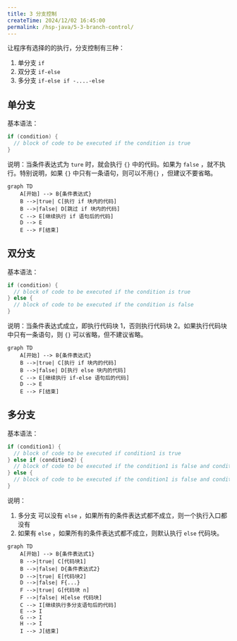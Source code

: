 ```yaml
---
title: 3 分支控制
createTime: 2024/12/02 16:45:00
permalink: /hsp-java/5-3-branch-control/
---
```


让程序有选择的的执行，分支控制有三种：

1. 单分支 `if`
2. 双分支 `if-else`
3. 多分支 `if-else if -....-else`

## 单分支


基本语法：


```java
if (condition) {
  // block of code to be executed if the condition is true
}
```


说明：当条件表达式为 `ture` 时，就会执行 `{}` 中的代码。如果为 `false` ，就不执行。特别说明，如果 `{}` 中只有一条语句，则可以不用`{}` ，但建议不要省略。


```mermaid
graph TD
    A[开始] --> B{条件表达式}
    B -->|true| C[执行 if 块内的代码]
    B -->|false| D[跳过 if 块内的代码]
    C --> E[继续执行 if 语句后的代码]
    D --> E
    E --> F[结束]
```


## 双分支


基本语法：


```java
if (condition) {
  // block of code to be executed if the condition is true
} else {
  // block of code to be executed if the condition is false
}
```


说明：当条件表达式成立，即执行代码块 1，否则执行代码块 2。如果执行代码块中只有一条语句，则 `{}` 可以省略，但不建议省略。


```mermaid
graph TD
    A[开始] --> B{条件表达式}
    B -->|true| C[执行 if 块内的代码]
    B -->|false| D[执行 else 块内的代码]
    C --> E[继续执行 if-else 语句后的代码]
    D --> E
    E --> F[结束]
```


## 多分支


基本语法：


```java
if (condition1) {
  // block of code to be executed if condition1 is true
} else if (condition2) {
  // block of code to be executed if the condition1 is false and condition2 is true
} else {
  // block of code to be executed if the condition1 is false and condition2 is false
}
```


说明：

1. 多分支 可以没有 `else` ，如果所有的条件表达式都不成立，则一个执行入口都没有
2. 如果有 `else` ，如果所有的条件表达式都不成立，则默认执行 `else` 代码块。

```mermaid
graph TD
    A[开始] --> B{条件表达式1}
    B -->|true| C[代码块1]
    B -->|false| D{条件表达式2}
    D -->|true| E[代码块2]
    D -->|false| F{...}
    F -->|true| G[代码块 n]
    F -->|false| H[else 代码块]
    C --> I[继续执行多分支语句后的代码]
    E --> I
    G --> I
    H --> I
    I --> J[结束]
```

